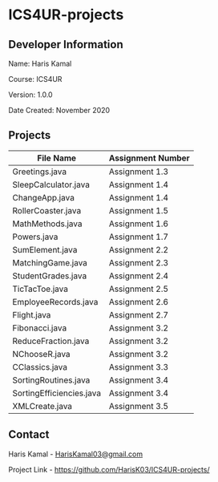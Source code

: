 # ICS4UR-projects

## Developer Information ##

Name: Haris Kamal

Course: ICS4UR

Version: 1.0.0

Date Created: November 2020

## Projects ##

File Name | Assignment Number
--------- | -----------------
Greetings.java | Assignment 1.3
SleepCalculator.java | Assignment 1.4
ChangeApp.java | Assignment 1.4
RollerCoaster.java | Assignment 1.5
MathMethods.java | Assignment 1.6
Powers.java | Assignment 1.7
SumElement.java | Assignment 2.2
MatchingGame.java | Assignment 2.3
StudentGrades.java | Assignment 2.4
TicTacToe.java | Assignment 2.5
EmployeeRecords.java | Assignment 2.6
Flight.java | Assignment 2.7
Fibonacci.java | Assignment 3.2
ReduceFraction.java | Assignment 3.2
NChooseR.java | Assignment 3.2
CClassics.java | Assignment 3.3
SortingRoutines.java | Assignment 3.4
SortingEfficiencies.java | Assignment 3.4
XMLCreate.java | Assignment 3.5

## Contact ##

Haris Kamal - HarisKamal03@gmail.com

Project Link - https://github.com/HarisK03/ICS4UR-projects/

